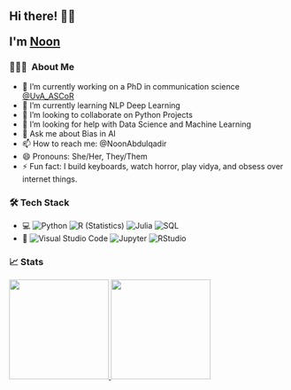 <h2> Hi there! 👋🏾

I'm [Noon](https://linktr.ee/noon.abdulqadir) </h2>

<h3> 👩🏾‍💻 &nbsp;About Me </h3>

- 🔭 I’m currently working on a PhD in communication science [@UvA_ASCoR](https://twitter.com/UvA_ASCoR)
- 🌱 I’m currently learning NLP Deep Learning 
- 👯 I’m looking to collaborate on Python Projects
- 🤔 I’m looking for help with Data Science and Machine Learning
- 💬 Ask me about Bias in AI
- 📫 How to reach me: @NoonAbdulqadir
- 😄 Pronouns: She/Her, They/Them
- ⚡ Fun fact: I build keyboards, watch horror, play vidya, and obsess over internet things.

<h3> 🛠 Tech Stack </h3>

- 💻
  ![Python](https://img.shields.io/badge/-Python-333333?style=flat&logo=python)
  ![R (Statistics)](https://img.shields.io/badge/-R-333333?style=flat&logo=R&logoColor=276DC3)
  ![Julia](https://img.shields.io/badge/-Julia-333333?style=flat&logo=Julia&logoColor=276DC3)
  ![SQL](https://img.shields.io/badge/-SQL-333333?style=flat&logo=sql&logoColor=276DC3)
- 🔧
  ![Visual Studio Code](https://img.shields.io/badge/-Visual%20Studio%20Code-333333?style=flat&logo=visual-studio-code&logoColor=007ACC)
  ![Jupyter](https://img.shields.io/badge/-Jupyter-333333?style=flat&logo=Jupyter&logoColor=007ACC)
  ![RStudio](https://img.shields.io/badge/-RStudio-333333?style=flat&logo=rstudio&logoColor=007ACC)

<h3> 📈 Stats </h3>

<a href="https://github.com/AVS1508">
  <img height="180em" src="https://github-readme-stats.vercel.app/api?username=noon-abdulqadir&show_icons=true&theme=default&bg_color=303446&text_color=c6d0f5&icon_color=ca9ee6&title_color=81c8be" />
  <img height="180em" src="https://github-readme-stats.vercel.app/api/top-langs/?username=noon-abdulqadir&layout=compact&theme=default&bg_color=303446&text_color=c6d0f5&icon_color=ca9ee6&title_color=81c8be" />
</a>

